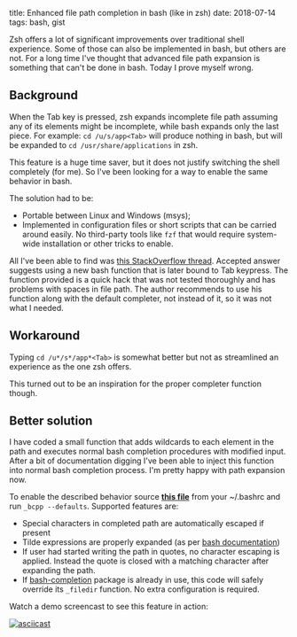 title: Enhanced file path completion in bash (like in zsh)
date: 2018-07-14
tags: bash, gist

Zsh offers a lot of significant improvements over traditional shell experience.
Some of those can also be implemented in bash, but others are not. For a long
time I've thought that advanced file path expansion is something that can't be
done in bash. Today I prove myself wrong.

## Background

When the Tab key is pressed, zsh expands incomplete file path assuming any of
its elements might be incomplete, while bash expands only the last piece. For
example: `cd /u/s/app<Tab>` will produce nothing in bash, but will be expanded
to `cd /usr/share/applications` in zsh.

This feature is a huge time saver, but it does not justify switching the shell
completely (for me). So I've been looking for a way to enable the same behavior
in bash.

The solution had to be:

- Portable between Linux and Windows (msys);
- Implemented in configuration files or short scripts that can be carried
  around easily. No third-party tools like `fzf` that would require system-wide
  installation or other tricks to enable.

All I've been able to find was
[this StackOverflow thread](https://stackoverflow.com/q/25076611).
Accepted answer suggests using a new bash function that is later bound to Tab
keypress. The function provided is a quick hack that was not tested thoroughly
and has problems with spaces in file path. The author recommends to use his
function along with the default completer, not instead of it, so it was not
what I needed.

## Workaround

Typing `cd /u*/s*/app*<Tab>` is somewhat better but not as streamlined an
experience as the one zsh offers.

This turned out to be an inspiration for the proper completer function though.

## Better solution

I have coded a small function that adds wildcards to each element in the path
and executes normal bash completion procedures with modified input. After a bit
of documentation digging I've been able to inject this function into normal
bash completion process. I'm pretty happy with path expansion now.

To enable the described behavior source [**this file**][gist] from your
~/.bashrc and run `_bcpp --defaults`. Supported features are:

- Special characters in completed path are automatically escaped if present
- Tilde expressions are properly expanded (as per [bash documentation])
- If user had started writing the path in quotes, no character escaping is
  applied. Instead the quote is closed with a matching character after expanding
  the path.
- If [bash-completion] package is already in use, this code will safely override
  its `_filedir` function. No extra configuration is required.

Watch a demo screencast to see this feature in action:

[![asciicast](https://asciinema.org/a/0zhzOYbkF22pWLmbx1RHCYyqQ.png)](https://asciinema.org/a/0zhzOYbkF22pWLmbx1RHCYyqQ)


[bash-completion]: https://salsa.debian.org/debian/bash-completion
[bash documentation]: https://www.gnu.org/software/bash/manual/html_node/Tilde-Expansion.html
[gist]: https://github.com/sio/bash-complete-partial-path/blob/master/bash_completion
